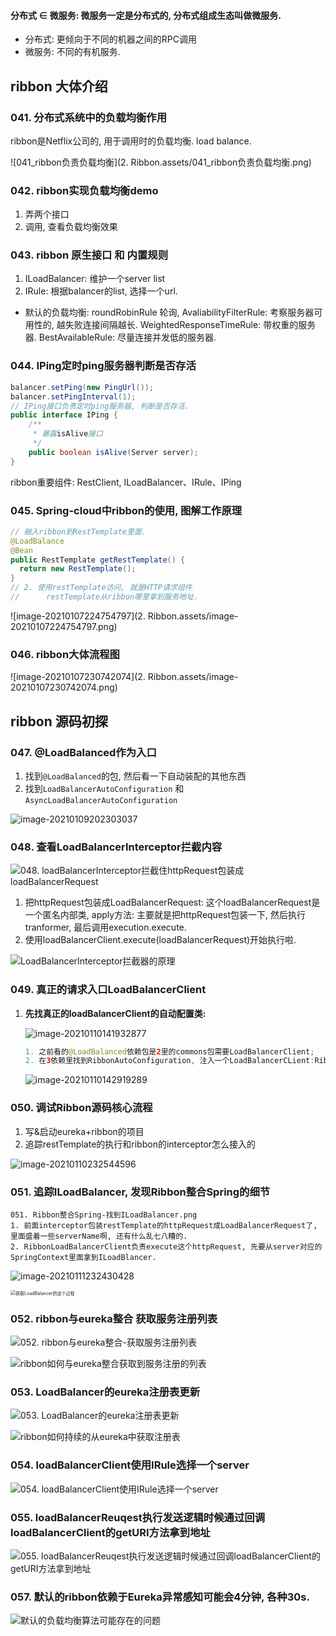 #### 分布式 ∈ 微服务: 微服务一定是分布式的, 分布式组成生态叫做微服务.

- 分布式: 更倾向于不同的机器之间的RPC调用
- 微服务: 不同的有机服务. 



## ribbon 大体介绍

### 041. 分布式系统中的负载均衡作用

ribbon是Netflix公司的, 用于调用时的负载均衡. load balance.

![041_ribbon负责负载均衡](2. Ribbon.assets/041_ribbon负责负载均衡.png)



### 042. ribbon实现负载均衡demo

1. 弄两个接口
2. 调用, 查看负载均衡效果



### 043. ribbon 原生接口 和 内置规则

1. ILoadBalancer: 维护一个server list
2. IRule: 根据balancer的list, 选择一个url.

- 默认的负载均衡: roundRobinRule 轮询, AvaliabilityFilterRule: 考察服务器可用性的, 越失败连接间隔越长. WeightedResponseTimeRule: 带权重的服务器. BestAvailableRule: 尽量连接并发低的服务器. 



### 044. IPing定时ping服务器判断是否存活

```java
balancer.setPing(new PingUrl());
balancer.setPingInterval(1);
// IPing接口负责定时ping服务器, 判断是否存活.
public interface IPing {
    /**
     * 暴露isAlive接口
     */
    public boolean isAlive(Server server);
}
```



ribbon重要组件: RestClient, ILoadBalancer、IRule、IPing





### 045. Spring-cloud中ribbon的使用, 图解工作原理



```java
// 融入ribbon到RestTemplate里面. 
@LoadBalance
@Bean
public RestTemplate getRestTemplate() {
  return new RestTemplate();
}
// 2. 使用restTemplate访问, 就是HTTP请求组件
//		restTemplate从ribbon哪里拿到服务地址.
```

![image-20210107224754797](2. Ribbon.assets/image-20210107224754797.png)





### 046. ribbon大体流程图

![image-20210107230742074](2. Ribbon.assets/image-20210107230742074.png)



## ribbon 源码初探



### 047. @LoadBalanced作为入口

1. 找到`@LoadBalanced`的包, 然后看一下自动装配的其他东西
2. 找到`LoadBalancerAutoConfiguration` 和`AsyncLoadBalancerAutoConfiguration` 

![image-20210109202303037](2.%20Ribbon.assets/image-20210109202303037.png)

### 048. 查看LoadBalancerInterceptor拦截内容

![048. loadBalancerInterceptor拦截住httpRequest包装成loadBalancerRequest](2.%20Ribbon.assets/048.%20loadBalancerInterceptor%E6%8B%A6%E6%88%AA%E4%BD%8FhttpRequest%E5%8C%85%E8%A3%85%E6%88%90loadBalancerRequest.png)


1. 把httpRequest包装成LoadBalancerRequest:
    这个loadBalancerRequest是一个匿名内部类,
    apply方法: 主要就是把httpRequest包装一下, 然后执行tranformer, 最后调用execution.execute.
2. 使用loadBalancerClient.execute(loadBalancerRequest)开始执行啦.

![LoadBalancerInterceptor拦截器的原理](2.%20Ribbon.assets/LoadBalancerInterceptor%E6%8B%A6%E6%88%AA%E5%99%A8%E7%9A%84%E5%8E%9F%E7%90%86.png)

### 049. 真正的请求入口LoadBalancerClient

1. **先找真正的loadBalancerClient的自动配置类:**

   ![image-20210110141932877](2.%20Ribbon.assets/image-20210110141932877.png)

   ```java
   1. 之前看的@LoadBalanced依赖包是2里的commons包需要LoadBalancerClient;
   2. 在3依赖里找到RibbonAutoConfiguration, 注入一个LoadBalancerCLient:RibbonLoadBalancerClient
   ```

   ![image-20210110142919289](2.%20Ribbon.assets/image-20210110142919289.png)





### 050. 调试Ribbon源码核心流程

1. 写&启动eureka+ribbon的项目
2. 追踪restTemplate的执行和ribbon的interceptor怎么接入的

![image-20210110232544596](2.%20Ribbon.assets/image-20210110232544596.png)



### 051. 追踪ILoadBalancer, 发现Ribbon整合Spring的细节

```
051. Ribbon整合Spring-找到ILoadBalancer.png
1. 前面interceptor包装restTemplate的httpRequest成LoadBalancerRequest了, 里面盛着一些serverName啊, 还有什么乱七八糟的.
2. RibbonLoadBalancerClient负责execute这个httpRequest, 先要从server对应的SpringContext里面拿到ILoadBlancer.
```

![image-20210111232430428](2.%20Ribbon.assets/image-20210111232430428.png)

<img src="2.%20Ribbon.assets/%E8%8E%B7%E5%8F%96LoadBalancer%E7%9A%84%E8%BF%99%E4%B8%AA%E8%BF%87%E7%A8%8B.png" alt="获取LoadBalancer的这个过程" style="zoom:50%;" />

### 052. ribbon与eureka整合 获取服务注册列表

![052. ribbon与eureka整合-获取服务注册列表](2.%20Ribbon.assets/052.%20ribbon%E4%B8%8Eeureka%E6%95%B4%E5%90%88-%E8%8E%B7%E5%8F%96%E6%9C%8D%E5%8A%A1%E6%B3%A8%E5%86%8C%E5%88%97%E8%A1%A8.png)

![ribbon如何与eureka整合获取到服务注册的列表](2.%20Ribbon.assets/ribbon%E5%A6%82%E4%BD%95%E4%B8%8Eeureka%E6%95%B4%E5%90%88%E8%8E%B7%E5%8F%96%E5%88%B0%E6%9C%8D%E5%8A%A1%E6%B3%A8%E5%86%8C%E7%9A%84%E5%88%97%E8%A1%A8.png)



### 053. LoadBalancer的eureka注册表更新

![053. LoadBalancer的eureka注册表更新](2.%20Ribbon.assets/053.%20LoadBalancer%E7%9A%84eureka%E6%B3%A8%E5%86%8C%E8%A1%A8%E6%9B%B4%E6%96%B0.png)

![ribbon如何持续的从eureka中获取注册表](2.%20Ribbon.assets/ribbon%E5%A6%82%E4%BD%95%E6%8C%81%E7%BB%AD%E7%9A%84%E4%BB%8Eeureka%E4%B8%AD%E8%8E%B7%E5%8F%96%E6%B3%A8%E5%86%8C%E8%A1%A8.png)



### 054. loadBalancerClient使用IRule选择一个server

![054. loadBalancerClient使用IRule选择一个server](2.%20Ribbon.assets/054.%20loadBalancerClient%E4%BD%BF%E7%94%A8IRule%E9%80%89%E6%8B%A9%E4%B8%80%E4%B8%AAserver.png)

### 055. loadBalancerReuqest执行发送逻辑时候通过回调loadBalancerClient的getURI方法拿到地址

![055. loadBalancerReuqest执行发送逻辑时候通过回调loadBalancerClient的getURI方法拿到地址](2.%20Ribbon.assets/055.%20loadBalancerReuqest%E6%89%A7%E8%A1%8C%E5%8F%91%E9%80%81%E9%80%BB%E8%BE%91%E6%97%B6%E5%80%99%E9%80%9A%E8%BF%87%E5%9B%9E%E8%B0%83loadBalancerClient%E7%9A%84getURI%E6%96%B9%E6%B3%95%E6%8B%BF%E5%88%B0%E5%9C%B0%E5%9D%80.png)

### 057. 默认的ribbon依赖于Eureka异常感知可能会4分钟, 各种30s.

![默认的负载均衡算法可能存在的问题](2.%20Ribbon.assets/%E9%BB%98%E8%AE%A4%E7%9A%84%E8%B4%9F%E8%BD%BD%E5%9D%87%E8%A1%A1%E7%AE%97%E6%B3%95%E5%8F%AF%E8%83%BD%E5%AD%98%E5%9C%A8%E7%9A%84%E9%97%AE%E9%A2%98.png)








